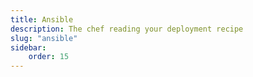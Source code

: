 ```yaml
---
title: Ansible
description: The chef reading your deployment recipe
slug: "ansible"
sidebar:
    order: 15
---
```

